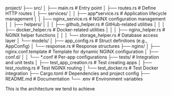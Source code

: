 project/
├── src/
│ ├── main.rs # Entry point
│ ├── routes.rs # Define HTTP routes
│ ├── services/
│ │ ├── app\*service.rs # Application lifecycle management
│ │ ├── nginx_service.rs # NGINX configuration management
│ │ ├── helpers/
│ │ │ ├── github_helper.rs # GitHub-related utilities
│ │ │ ├── docker_helper.rs # Docker-related utilities
│ │ │ ├── nginx_helper.rs # NGINX helper functions
│ │ │ └── storage_helper.rs # Database access layer
│ └── models/
│ ├── app_config.rs # Struct definitions (e.g., AppConfig)
│ └── response.rs # Response structures
├── nginx/
│ ├── nginx.conf.template # Template for dynamic NGINX configuration
│ ├── conf.d/
│ │ └── \*.conf # Per-app configurations
├── tests/ # Integration and unit tests
│ ├── test_app_creation.rs # Test creating apps
│ ├── test_routing.rs # Test NGINX routing
│ └── test_docker.rs # Test Docker integration
├── Cargo.toml # Dependencies and project config
├── README.md # Documentation
└── .env # Environment variables

This is the architecture we tend to achieve
